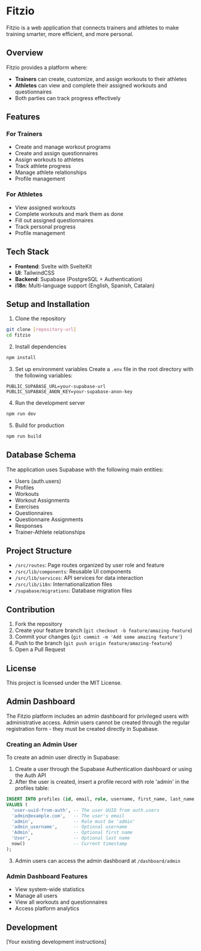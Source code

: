 # Fitzio

Fitzio is a web application that connects trainers and athletes to make training smarter, more efficient, and more personal.

## Overview

Fitzio provides a platform where:
- **Trainers** can create, customize, and assign workouts to their athletes
- **Athletes** can view and complete their assigned workouts and questionnaires
- Both parties can track progress effectively

## Features

### For Trainers
- Create and manage workout programs
- Create and assign questionnaires
- Assign workouts to athletes
- Track athlete progress
- Manage athlete relationships
- Profile management

### For Athletes
- View assigned workouts
- Complete workouts and mark them as done
- Fill out assigned questionnaires
- Track personal progress
- Profile management

## Tech Stack

- **Frontend**: Svelte with SvelteKit
- **UI**: TailwindCSS
- **Backend**: Supabase (PostgreSQL + Authentication)
- **i18n**: Multi-language support (English, Spanish, Catalan)

## Setup and Installation

1. Clone the repository
```bash
git clone [repository-url]
cd fitzio
```

2. Install dependencies
```bash
npm install
```

3. Set up environment variables
Create a `.env` file in the root directory with the following variables:
```
PUBLIC_SUPABASE_URL=your-supabase-url
PUBLIC_SUPABASE_ANON_KEY=your-supabase-anon-key
```

4. Run the development server
```bash
npm run dev
```

5. Build for production
```bash
npm run build
```

## Database Schema

The application uses Supabase with the following main entities:
- Users (auth.users)
- Profiles
- Workouts
- Workout Assignments
- Exercises
- Questionnaires
- Questionnaire Assignments
- Responses
- Trainer-Athlete relationships

## Project Structure

- `/src/routes`: Page routes organized by user role and feature
- `/src/lib/components`: Reusable UI components
- `/src/lib/services`: API services for data interaction
- `/src/lib/i18n`: Internationalization files
- `/supabase/migrations`: Database migration files

## Contribution

1. Fork the repository
2. Create your feature branch (`git checkout -b feature/amazing-feature`)
3. Commit your changes (`git commit -m 'Add some amazing feature'`)
4. Push to the branch (`git push origin feature/amazing-feature`)
5. Open a Pull Request

## License

This project is licensed under the MIT License.

## Admin Dashboard

The Fitzio platform includes an admin dashboard for privileged users with administrative access. Admin users cannot be created through the regular registration form - they must be created directly in Supabase.

### Creating an Admin User

To create an admin user directly in Supabase:

1. Create a user through the Supabase Authentication dashboard or using the Auth API
2. After the user is created, insert a profile record with role 'admin' in the profiles table:

```sql
INSERT INTO profiles (id, email, role, username, first_name, last_name, created_at)
VALUES (
  'user-uuid-from-auth', -- The user UUID from auth.users
  'admin@example.com',   -- The user's email
  'admin',               -- Role must be 'admin'
  'admin_username',      -- Optional username
  'Admin',               -- Optional first name
  'User',                -- Optional last name
  now()                  -- Current timestamp
);
```

3. Admin users can access the admin dashboard at `/dashboard/admin`

### Admin Dashboard Features

- View system-wide statistics
- Manage all users
- View all workouts and questionnaires
- Access platform analytics

## Development

[Your existing development instructions]
